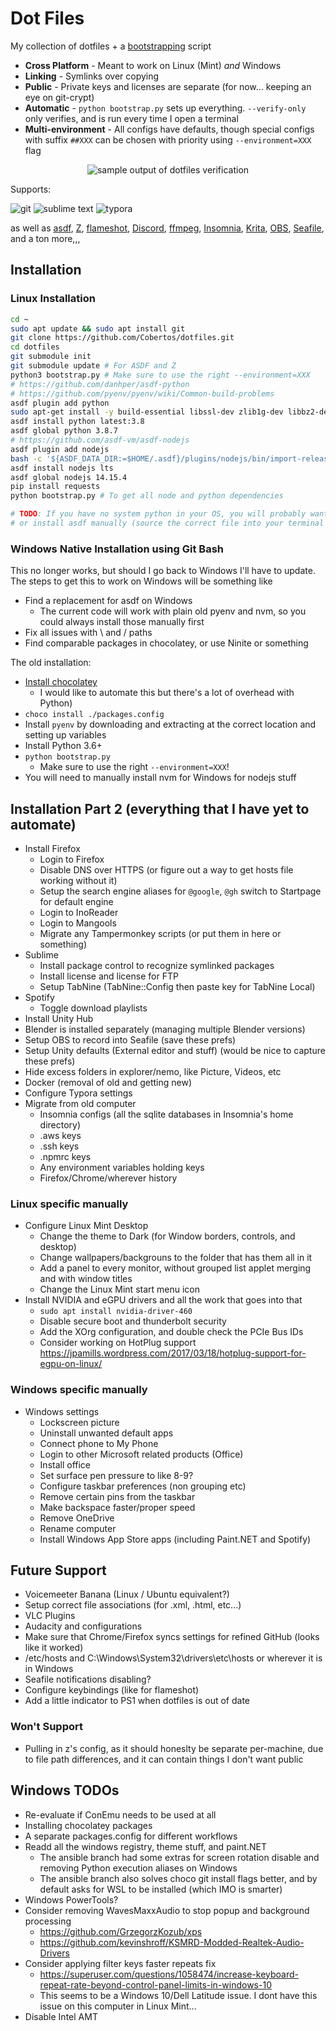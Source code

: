 # Dot Files

My collection of dotfiles + a [bootstrapping](./bootstrap.py) script

* **Cross Platform** - Meant to work on Linux (Mint) _and_ Windows
* **Linking** - Symlinks over copying
* **Public** - Private keys and licenses are separate (for now... keeping an eye on git-crypt)
* **Automatic** - `python bootstrap.py` sets up everything. `--verify-only` only verifies, and is run every time I open a terminal
* **Multi-environment** - All configs have defaults, though special configs with suffix `##XXX` can be chosen with priority using `--environment=XXX` flag

<p align="center">
  <img alt="sample output of dotfiles verification" src="./meta/dotfiles-verify.png">
</p>

Supports:

<p align="justify">
  <img alt="git" src="./meta/git-logo-75h.png">
  <img alt="sublime text" src="./meta/sublime-logo-75h.png">
  <img alt="typora" src="./meta/typora-logo-75h.png">
</p>

as well as [asdf](https://github.com/asdf-vm/asdf), [Z](https://github.com/rupa/z), [flameshot](https://flameshot.org/), [Discord](https://discord.com), [ffmpeg](https://ffmpeg.org/), [Insomnia](https://insomnia.rest/), [Krita](https://krita.org/en/), [OBS](https://obsproject.com/), [Seafile](https://www.seafile.com/en/home/), and a ton more,,,

## Installation
### Linux Installation
```bash
cd ~
sudo apt update && sudo apt install git
git clone https://github.com/Cobertos/dotfiles.git
cd dotfiles
git submodule init
git submodule update # For ASDF and Z
python3 bootstrap.py # Make sure to use the right --environment=XXX
# https://github.com/danhper/asdf-python
# https://github.com/pyenv/pyenv/wiki/Common-build-problems
asdf plugin add python
sudo apt-get install -y build-essential libssl-dev zlib1g-dev libbz2-dev libreadline-dev libsqlite3-dev wget curl llvm libncurses5-dev libncursesw5-dev xz-utils tk-dev libffi-dev liblzma-dev python-openssl git
asdf install python latest:3.8
asdf global python 3.8.7
# https://github.com/asdf-vm/asdf-nodejs
asdf plugin add nodejs
bash -c '${ASDF_DATA_DIR:=$HOME/.asdf}/plugins/nodejs/bin/import-release-team-keyring'
asdf install nodejs lts
asdf global nodejs 14.15.4
pip install requests
python bootstrap.py # To get all node and python dependencies

# TODO: If you have no system python in your OS, you will probably want to get one
# or install asdf manually (source the correct file into your terminal first)
```

### Windows Native Installation using Git Bash

This no longer works, but should I go back to Windows I'll have to update. The steps to get this to work on Windows will be something like

* Find a replacement for asdf on Windows
  * The current code will work with plain old pyenv and nvm, so you could always install those manually first
* Fix all issues with \\ and / paths
* Find comparable packages in chocolatey, or use Ninite or something

The old installation:

* [Install chocolatey](https://chocolatey.org/docs/installation)
  * I would like to automate this but there's a lot of overhead with Python)
* `choco install ./packages.config`
* Install `pyenv` by downloading and extracting at the correct location and setting up variables
* Install Python 3.6+
* `python bootstrap.py`
  * Make sure to use the right `--environment=XXX`!
* You will need to manually install nvm for Windows for nodejs stuff

## Installation Part 2 (everything that I have yet to automate)
* Install Firefox
  * Login to Firefox
  * Disable DNS over HTTPS (or figure out a way to get hosts file working without it)
  * Setup the search engine aliases for `@google`, `@gh` switch to Startpage for default engine
  * Login to InoReader
  * Login to Mangools
  * Migrate any Tampermonkey scripts (or put them in here or something)
* Sublime
  * Install package control to recognize symlinked packages
  * Install license and license for FTP
  * Setup TabNine (TabNine::Config then paste key for TabNine Local)
* Spotify
  * Toggle download playlists
* Install Unity Hub
* Blender is installed separately (managing multiple Blender versions)
* Setup OBS to record into Seafile (save these prefs)
* Setup Unity defaults (External editor and stuff) (would be nice to capture these prefs)
* Hide excess folders in explorer/nemo, like Picture, Videos, etc
* Docker (removal of old and getting new)
* Configure Typora settings
* Migrate from old computer
  * Insomnia configs (all the sqlite databases in Insomnia's home directory)
  * .aws keys
  * .ssh keys
  * .npmrc keys
  * Any environment variables holding keys
  * Firefox/Chrome/wherever history

### Linux specific manually
* Configure Linux Mint Desktop
  * Change the theme to Dark (for Window borders, controls, and desktop)
  * Change wallpapers/backgrouns to the folder that has them all in it
  * Add a panel to every monitor, without grouped list applet merging and with window titles
  * Change the Linux Mint start menu icon
* Install NVIDIA and eGPU drivers and all the work that goes into that
  * `sudo apt install nvidia-driver-460`
  * Disable secure boot and thunderbolt security
  * Add the XOrg configuration, and double check the PCIe Bus IDs
  * Consider working on HotPlug support https://jpamills.wordpress.com/2017/03/18/hotplug-support-for-egpu-on-linux/

### Windows specific manually
* Windows settings
  * Lockscreen picture
  * Uninstall unwanted default apps
  * Connect phone to My Phone
  * Login to other Microsoft related products (Office)
  * Install office
  * Set surface pen pressure to like 8-9?
  * Configure taskbar preferences (non grouping etc)
  * Remove certain pins from the taskbar
  * Make backspace faster/proper speed
  * Remove OneDrive
  * Rename computer
  * Install Windows App Store apps (including Paint.NET and Spotify)

## Future Support
* Voicemeeter Banana (Linux / Ubuntu equivalent?)
* Setup correct file associations (for .xml, .html, etc...)
* VLC Plugins
* Audacity and configurations
* Make sure that Chrome/Firefox syncs settings for refined GitHub (looks like it worked)
* /etc/hosts and C:\Windows\System32\drivers\etc\hosts or wherever it is in Windows
* Seafile notifications disabling?
* Configure keybindings (like for flameshot)
* Add a little indicator to PS1 when dotfiles is out of date

### Won't Support
* Pulling in z's config, as it should honeslty be separate per-machine, due to file path differences, and it can contain things I don't want public

## Windows TODOs
* Re-evaluate if ConEmu needs to be used at all
* Installing chocolatey packages
* A separate packages.config for different workflows
* Readd all the windows registry, theme stuff, and paint.NET
  * The ansible branch had some extras for screen rotation disable and removing Python execution aliases on Windows
  * The ansible branch also solves choco git install flags better, and by default asks for WSL to be installed (which IMO is smarter)
* Windows PowerTools?
* Consider removing WavesMaxxAudio to stop popup and background processing
  * https://github.com/GrzegorzKozub/xps
  * https://github.com/kevinshroff/KSMRD-Modded-Realtek-Audio-Drivers
* Consider applying filter keys faster repeats fix
  * https://superuser.com/questions/1058474/increase-keyboard-repeat-rate-beyond-control-panel-limits-in-windows-10
  * This seems to be a Windows 10/Dell Latitude issue. I dont have this issue on this computer in Linux Mint...
* Disable Intel AMT